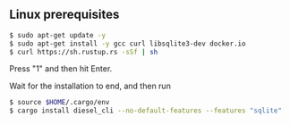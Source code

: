 ## Linux prerequisites

```bash
$ sudo apt-get update -y
$ sudo apt-get install -y gcc curl libsqlite3-dev docker.io
$ curl https://sh.rustup.rs -sSf | sh
```
Press "1" and then hit Enter.

Wait for the installation to end, and then run
```bash
$ source $HOME/.cargo/env
$ cargo install diesel_cli --no-default-features --features "sqlite"
```